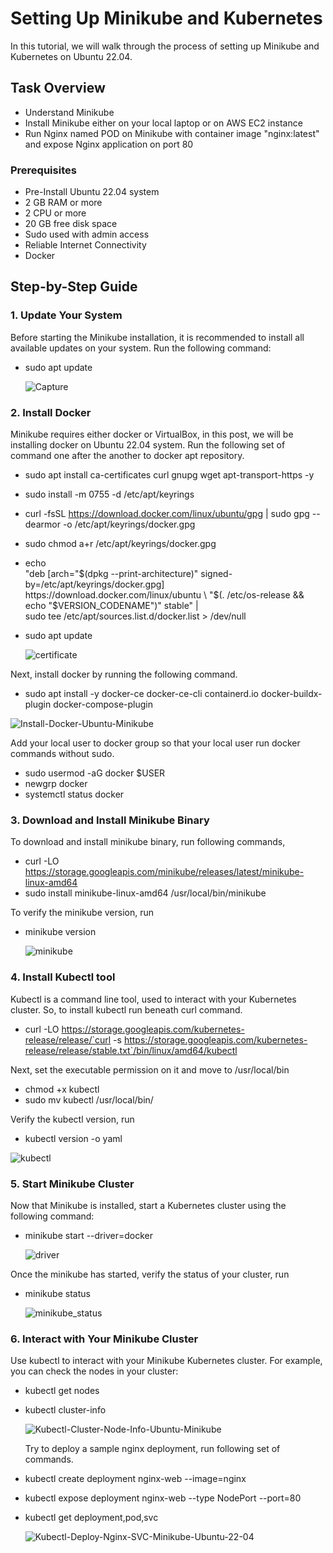 # Setting Up Minikube and Kubernetes

In this tutorial, we will walk through the process of setting up Minikube and Kubernetes on Ubuntu 22.04.

## Task Overview

- Understand Minikube
- Install Minikube either on your local laptop or on AWS EC2 instance
- Run Nginx named POD on Minikube with container image "nginx:latest" and expose Nginx application on port 80

### Prerequisites

- Pre-Install Ubuntu 22.04 system
- 2 GB RAM or more
- 2 CPU or more
- 20 GB free disk space
- Sudo used with admin access
- Reliable Internet Connectivity
- Docker

## Step-by-Step Guide

### 1. Update Your System

Before starting the Minikube installation, it is recommended to install all available updates on your system. Run the following command:

- sudo apt update

  ![Capture](https://github.com/deepanshusharma007/Repo-devops-tasks/assets/68854274/11b20c8c-cfba-41f8-9f94-2ac279ce6b2d)

### 2. Install Docker
Minikube requires either docker or VirtualBox, in this post, we will be installing docker on Ubuntu 22.04 system. Run the following set of command one after the another to docker apt repository.

- sudo apt install ca-certificates curl gnupg wget apt-transport-https -y
- sudo install -m 0755 -d /etc/apt/keyrings
- curl -fsSL https://download.docker.com/linux/ubuntu/gpg | sudo gpg --dearmor -o /etc/apt/keyrings/docker.gpg
- sudo chmod a+r /etc/apt/keyrings/docker.gpg
- echo \
  "deb [arch="$(dpkg --print-architecture)" signed-by=/etc/apt/keyrings/docker.gpg] https://download.docker.com/linux/ubuntu \
  "$(. /etc/os-release && echo "$VERSION_CODENAME")" stable" | \
  sudo tee /etc/apt/sources.list.d/docker.list > /dev/null
- sudo apt update

  ![certificate](https://github.com/deepanshusharma007/Repo-devops-tasks/assets/68854274/4e46d8fc-0a5b-4384-b631-bd8e7dc172c7)

Next, install docker by running the following command.

- sudo apt install -y docker-ce docker-ce-cli containerd.io docker-buildx-plugin docker-compose-plugin

![Install-Docker-Ubuntu-Minikube](https://github.com/deepanshusharma007/Repo-devops-tasks/assets/68854274/50b3c60d-1836-4166-9925-c8960467a86d)


Add your local user to docker group so that your local user run docker commands without sudo.

- sudo usermod -aG docker $USER
- newgrp docker
- systemctl status docker

### 3. Download and Install Minikube Binary
To download and install minikube binary, run following commands,

- curl -LO https://storage.googleapis.com/minikube/releases/latest/minikube-linux-amd64
- sudo install minikube-linux-amd64 /usr/local/bin/minikube

To verify the minikube version, run
- minikube version

  ![minikube](https://github.com/deepanshusharma007/Repo-devops-tasks/assets/68854274/10055184-d48e-4427-a11e-9f9abfa16582)


### 4. Install Kubectl tool

Kubectl is a command line tool, used to interact with your Kubernetes cluster. So, to install kubectl run beneath curl command.
- curl -LO https://storage.googleapis.com/kubernetes-release/release/`curl -s https://storage.googleapis.com/kubernetes-release/release/stable.txt`/bin/linux/amd64/kubectl

Next, set the executable permission on it and move to /usr/local/bin
- chmod +x kubectl
- sudo mv kubectl /usr/local/bin/

Verify the kubectl version, run
-  kubectl version -o yaml

  ![kubectl](https://github.com/deepanshusharma007/Repo-devops-tasks/assets/68854274/137726da-7d15-4fd0-bbea-c129f18088ee)


### 5. Start Minikube Cluster

Now that Minikube is installed, start a Kubernetes cluster using the following command:
- minikube start --driver=docker

  ![driver](https://github.com/deepanshusharma007/Repo-devops-tasks/assets/68854274/a07ea904-9221-4d40-b326-39c09449858b)

Once the minikube has started, verify the status of your cluster, run
- minikube status

  ![minikube_status](https://github.com/deepanshusharma007/Repo-devops-tasks/assets/68854274/671431fb-02ba-4a29-93d1-46feb8e02fb4)


### 6. Interact with Your Minikube Cluster

 Use kubectl to interact with your Minikube Kubernetes cluster. For example, you can check the nodes in your cluster:

- kubectl get nodes
- kubectl cluster-info

  ![Kubectl-Cluster-Node-Info-Ubuntu-Minikube](https://github.com/deepanshusharma007/Repo-devops-tasks/assets/68854274/f5ca9794-7044-48a5-89fb-6d8078c05b85)

  Try to deploy a sample nginx deployment, run following set of commands.

- kubectl create deployment nginx-web --image=nginx
- kubectl expose deployment nginx-web --type NodePort --port=80
- kubectl get deployment,pod,svc

  ![Kubectl-Deploy-Nginx-SVC-Minikube-Ubuntu-22-04](https://github.com/deepanshusharma007/Repo-devops-tasks/assets/68854274/3093cc64-cfd9-4241-a50a-456ca4657afe)

  
